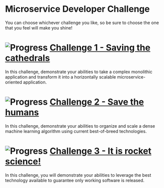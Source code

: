 # Microservice Developer Challenge

You can choose whichever challenge you like, so be sure to choose the one that you feel will make you shine!

# ![Progress](http://progressed.io/bar/0) [Challenge 1 - Saving the cathedrals](challenge-1)
In this challenge, demonstrate your abilities to take a complex monolithic application and transform it into a 
horizontally scalable microservice-oriented application.

# ![Progress](http://progressed.io/bar/0) [Challenge 2 - Save the humans](challenge-2)
In this challenge, demonstrate your abilities to organize and scale a dense machine learning algorithm using current 
best-of-breed technologies.

# ![Progress](http://progressed.io/bar/0) [Challenge 3 - It is rocket science!](challenge-3)
In this challenge, you will demonstrate your abilities to leverage the best technology available to guarantee only 
working software is released.
